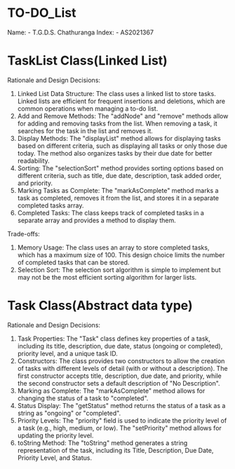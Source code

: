 # TO-DO_List
 
Name: - T.G.D.S. Chathuranga
Index: -  AS2021367

# TaskList Class(Linked List)

Rationale and Design Decisions:
1. Linked List Data Structure: The class uses a linked list to store tasks. Linked lists are efficient for frequent insertions and deletions, which are common operations when managing a to-do list.
2. Add and Remove Methods: The "addNode" and "remove" methods allow for adding and removing tasks from the list. When removing a task, it searches for the task in the list and removes it.
3. Display Methods: The "displayList" method allows for displaying tasks based on different criteria, such as displaying all tasks or only those due today. The method also organizes tasks by their due date for better readability.
4. Sorting: The "selectionSort" method provides sorting options based on different criteria, such as title, due date, description, task added order, and priority.
5. Marking Tasks as Complete: The "markAsComplete" method marks a task as completed, removes it from the list, and stores it in a separate completed tasks array.
6. Completed Tasks: The class keeps track of completed tasks in a separate array and provides a method to display them.

Trade-offs:
1. Memory Usage: The class uses an array to store completed tasks, which has a maximum size of 100. This design choice limits the number of completed tasks that can be stored.
2. Selection Sort: The selection sort algorithm is simple to implement but may not be the most efficient sorting algorithm for larger lists. 

# Task Class(Abstract data type)

Rationale and Design Decisions:
1. Task Properties: The "Task" class defines key properties of a task, including its title, description, due date, status (ongoing or completed), priority level, and a unique task ID.
2. Constructors: The class provides two constructors to allow the creation of tasks with different levels of detail (with or without a description). The first constructor accepts title, description, due date, and priority, while the second constructor sets a default description of "No Description".
3. Marking as Complete: The "markAsComplete" method allows for changing the status of a task to "completed". 
4. Status Display: The "getStatus" method returns the status of a task as a string as "ongoing" or "completed".
5. Priority Levels: The "priority" field is used to indicate the priority level of a task (e.g., high, medium, or low). The "setPriority" method allows for updating the priority level.
6. toString Method: The "toString" method generates a string representation of the task, including its Title, Description, Due Date, Priority Level, and Status.
